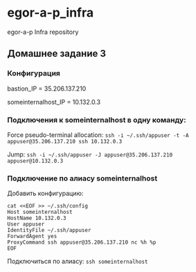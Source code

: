 # egor-a-p_infra
egor-a-p Infra repository

## Домашнее задание 3

### Конфигурация

bastion_IP = 35.206.137.210

someinternalhost_IP = 10.132.0.3

### Подключения к someinternalhost в одну команду:

Force pseudo-terminal allocation:  ```ssh -i ~/.ssh/appuser -t -A appuser@35.206.137.210 ssh 10.132.0.3```

Jump:  ```ssh -i ~/.ssh/appuser -J appuser@35.206.137.210 appuser@10.132.0.3```

### Подключение по алиасу someinternalhost

Добавить конфигурацию:

```
cat <<EOF >> ~/.ssh/config 
Host someinternalhost
HostName 10.132.0.3
User appuser
IdentityFile ~/.ssh/appuser
ForwardAgent yes
ProxyCommand ssh appuser@35.206.137.210 nc %h %p
EOF
```
Подключиться по алиасу: ```ssh someinternalhost```

